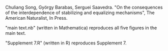 Chuliang Song, György Barabas, Serguei Saavedra. "On the consequences of the interdependence of stabilizing and equalizing mechanisms", The American Naturalist, In Press.

"main text.nb" (written in Mathematica) reproduces all five figures in the main text.

"Supplement 7.R" (written in R) reproduces Supplement 7.
